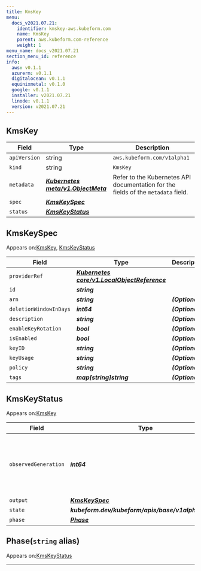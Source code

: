 ```yaml
---
title: KmsKey
menu:
  docs_v2021.07.21:
    identifier: kmskey-aws.kubeform.com
    name: KmsKey
    parent: aws.kubeform.com-reference
    weight: 1
menu_name: docs_v2021.07.21
section_menu_id: reference
info:
  aws: v0.1.1
  azurerm: v0.1.1
  digitalocean: v0.1.1
  equinixmetal: v0.1.0
  google: v0.1.1
  installer: v2021.07.21
  linode: v0.1.1
  version: v2021.07.21
---
```


## KmsKey
| Field | Type | Description |
| ------ | ----- | ----------- |
| `apiVersion` | string | `aws.kubeform.com/v1alpha1` |
|    `kind` | string | `KmsKey` |
| `metadata` | ***[Kubernetes meta/v1.ObjectMeta](https://v1-18.docs.kubernetes.io/docs/reference/generated/kubernetes-api/v1.18/#objectmeta-v1-meta)***|Refer to the Kubernetes API documentation for the fields of the `metadata` field.|
| `spec` | ***[KmsKeySpec](#kmskeyspec)***||
| `status` | ***[KmsKeyStatus](#kmskeystatus)***||
## KmsKeySpec

Appears on:[KmsKey](#kmskey), [KmsKeyStatus](#kmskeystatus)

| Field | Type | Description |
| ------ | ----- | ----------- |
| `providerRef` | ***[Kubernetes core/v1.LocalObjectReference](https://v1-18.docs.kubernetes.io/docs/reference/generated/kubernetes-api/v1.18/#localobjectreference-v1-core)***||
| `id` | ***string***||
| `arn` | ***string***| ***(Optional)*** |
| `deletionWindowInDays` | ***int64***| ***(Optional)*** |
| `description` | ***string***| ***(Optional)*** |
| `enableKeyRotation` | ***bool***| ***(Optional)*** |
| `isEnabled` | ***bool***| ***(Optional)*** |
| `keyID` | ***string***| ***(Optional)*** |
| `keyUsage` | ***string***| ***(Optional)*** |
| `policy` | ***string***| ***(Optional)*** |
| `tags` | ***map[string]string***| ***(Optional)*** |
## KmsKeyStatus

Appears on:[KmsKey](#kmskey)

| Field | Type | Description |
| ------ | ----- | ----------- |
| `observedGeneration` | ***int64***| ***(Optional)*** Resource generation, which is updated on mutation by the API Server.|
| `output` | ***[KmsKeySpec](#kmskeyspec)***| ***(Optional)*** |
| `state` | ***kubeform.dev/kubeform/apis/base/v1alpha1.State***| ***(Optional)*** |
| `phase` | ***[Phase](#phase)***| ***(Optional)*** |
## Phase(`string` alias)

Appears on:[KmsKeyStatus](#kmskeystatus)

---
